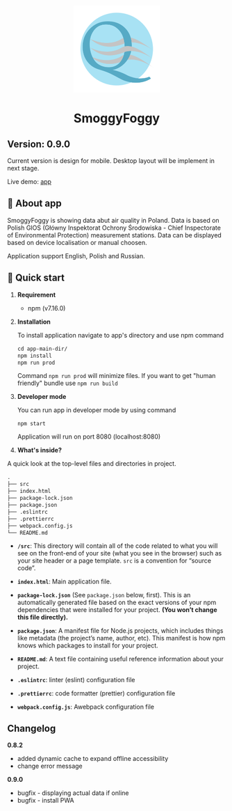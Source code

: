 <p align="center">
    <img alt="Air Quality Logo" src="src/assets/AirQualityLogo.svg" width="200" />
</p>

<h1 align="center">
  SmoggyFoggy
</h1>

## Version: 0.9.0

Current version is design for mobile. Desktop layout will be implement in next stage.

Live demo: [app]

## 💨 About app

SmoggyFoggy is showing data abut air quality in Poland. Data is based on Polish GIOS (Główny Inspektorat Ochrony Środowiska - Chief Inspectorate of Environmental Protection) measurement stations.
Data can be displayed based on device localisation or manual choosen.

Application support English, Polish and Russian.

## 🚀 Quick start

1.  **Requirement**

    - npm (v7.16.0)

2.  **Installation**

    To install application navigate to app's directory and use npm command

    ```shell
    cd app-main-dir/
    npm install
    npm run prod
    ```

    Command `npm run prod` will minimize files. If you want to get "human friendly" bundle use `npm run build`

3.  **Developer mode**

    You can run app in developer mode by using command

    ```shell
    npm start
    ```

    Application will run on port 8080 (localhost:8080)

4.  **What's inside?**

A quick look at the top-level files and directories in project.

    .
    ├── src
    ├── index.html
    ├── package-lock.json
    ├── package.json
    ├── .eslintrc
    ├── .prettierrc
    ├── webpack.config.js
    └── README.md

- **`/src`**: This directory will contain all of the code related to what you will see on the front-end of your site (what you see in the browser) such as your site header or a page template. `src` is a convention for “source code”.

- **`index.html`**: Main application file.

- **`package-lock.json`** (See `package.json` below, first). This is an automatically generated file based on the exact versions of your npm dependencies that were installed for your project. **(You won’t change this file directly).**

- **`package.json`**: A manifest file for Node.js projects, which includes things like metadata (the project’s name, author, etc). This manifest is how npm knows which packages to install for your project.

- **`README.md`**: A text file containing useful reference information about your project.

- **`.eslintrc`**: linter (eslint) configuration file

- **`.prettierrc`**: code formatter (prettier) configuration file

- **`webpack.config.js`**: Awebpack configuration file

## Changelog

**0.8.2**

- added dynamic cache to expand offline accessibility
- change error message

**0.9.0**

- bugfix - displaying actual data if online
- bugfix - install PWA

[app]: https://optimistic-hoover-b823d7.netlify.app/
